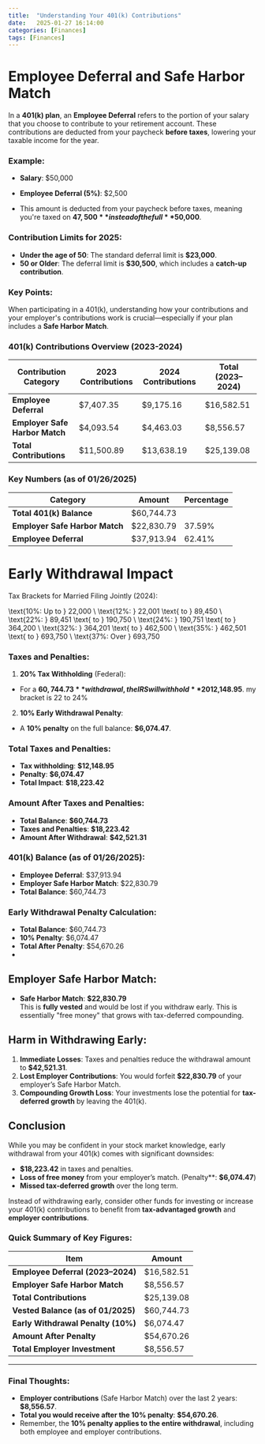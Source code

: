```yaml
---
title:  "Understanding Your 401(k) Contributions"
date:   2025-01-27 16:14:00
categories: [Finances] 
tags: [Finances]
---
```


# Employee Deferral and Safe Harbor Match
In a **401(k) plan**, an **Employee Deferral** refers to the portion of your salary that you choose to contribute to your 
retirement account. These contributions are deducted from your paycheck **before taxes**, lowering your taxable income for the year.

### Example:
- **Salary**: $50,000
- **Employee Deferral (5%)**: $2,500  

- This amount is deducted from your paycheck before taxes, meaning you're taxed on **$47,500** instead of the full **$50,000**.

### Contribution Limits for 2025:
- **Under the age of 50**: The standard deferral limit is **$23,000**.
- **50 or Older**: The deferral limit is **$30,500**, which includes a **catch-up contribution**.

### Key Points:
When participating in a 401(k), understanding how your contributions and your employer's contributions work is 
crucial—especially if your plan includes a **Safe Harbor Match**.


### **401(k) Contributions Overview (2023-2024)**

| **Contribution Category**            | **2023 Contributions** | **2024 Contributions** | **Total (2023–2024)** |
|--------------------------------------|------------------------|------------------------|-----------------------|
| **Employee Deferral**                | $7,407.35              | $9,175.16              | $16,582.51            |
| **Employer Safe Harbor Match**      | $4,093.54              | $4,463.03              | $8,556.57             |
| **Total Contributions**              | $11,500.89             | $13,638.19             | $25,139.08            |

### **Key Numbers (as of 01/26/2025)**

| **Category**                         | **Amount**            | **Percentage**          |
|--------------------------------------|-----------------------|-------------------------|
| **Total 401(k) Balance**            | $60,744.73            |                         |
| **Employer Safe Harbor Match**      | $22,830.79            | 37.59%                  |
| **Employee Deferral**               | $37,913.94            | 62.41%                  |


# Early Withdrawal Impact
Tax Brackets for Married Filing Jointly (2024): 

\text{10\%: Up to } 22,000 \\
\text{12\%: } 22,001 \text{ to } 89,450 \\
\text{22\%: } 89,451 \text{ to } 190,750 \\
\text{24\%: } 190,751 \text{ to } 364,200 \\
\text{32\%: } 364,201 \text{ to } 462,500 \\
\text{35\%: } 462,501 \text{ to } 693,750 \\
\text{37\%: Over } 693,750


### Taxes and Penalties:
1. **20% Tax Withholding** (Federal):
- For a **$60,744.73** withdrawal, the IRS will withhold **20%** for federal taxes: **$12,148.95**. my bracket is 22 to 24%
2. **10% Early Withdrawal Penalty**:
- A **10% penalty** on the full balance: **$6,074.47**.

### Total Taxes and Penalties:
- **Tax withholding**: **$12,148.95**
- **Penalty**: **$6,074.47**
- **Total Impact**: **$18,223.42**

### Amount After Taxes and Penalties:
- **Total Balance**: **$60,744.73**
- **Taxes and Penalties**: **$18,223.42**
- **Amount After Withdrawal**: **$42,521.31**

### 401(k) Balance (as of 01/26/2025):
- **Employee Deferral**: $37,913.94
- **Employer Safe Harbor Match**: $22,830.79
- **Total Balance**: $60,744.73

### Early Withdrawal Penalty Calculation:
- **Total Balance**: $60,744.73
- **10% Penalty**: $6,074.47
- **Total After Penalty**: $54,670.26
- 
## **Employer Safe Harbor Match**:

- **Safe Harbor Match**: **$22,830.79**  
This is **fully vested** and would be lost if you withdraw early. This is essentially "free money" that grows with tax-deferred compounding.

## **Harm in Withdrawing Early**:

1. **Immediate Losses**: Taxes and penalties reduce the withdrawal amount to **$42,521.31**.
2. **Lost Employer Contributions**: You would forfeit **$22,830.79** of your employer’s Safe Harbor Match.
3. **Compounding Growth Loss**: Your investments lose the potential for **tax-deferred growth** by leaving the 401(k).


## Conclusion

While you may be confident in your stock market knowledge, early withdrawal from your 401(k) comes with significant downsides:
- **$18,223.42** in taxes and penalties.
- **Loss of free money** from your employer’s match. (Penalty**: **$6,074.47**)
- **Missed tax-deferred growth** over the long term.

Instead of withdrawing early, consider other funds for investing or increase your 401(k) contributions to benefit from **tax-advantaged growth** and **employer contributions**.

### Quick Summary of Key Figures:

| **Item**                         | **Amount**               |
|-----------------------------------|--------------------------|
| **Employee Deferral (2023–2024)** | $16,582.51               |
| **Employer Safe Harbor Match**   | $8,556.57                |
| **Total Contributions**          | $25,139.08               |
| **Vested Balance (as of 01/2025)**| $60,744.73               |
| **Early Withdrawal Penalty (10%)**| $6,074.47                |
| **Amount After Penalty**         | $54,670.26               |
| **Total Employer Investment**    | $8,556.57                |

---

### Final Thoughts:
- **Employer contributions** (Safe Harbor Match) over the last 2 years: **$8,556.57**.
- **Total you would receive after the 10% penalty**: **$54,670.26**.
- Remember, the **10% penalty applies to the entire withdrawal**, including both employee and employer contributions.
